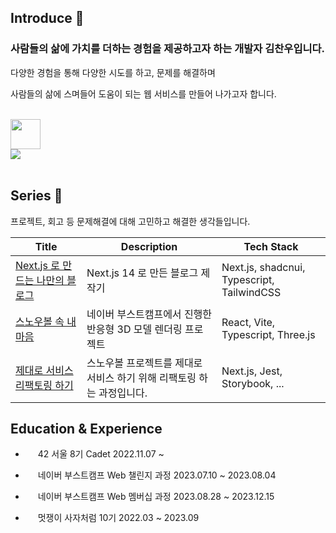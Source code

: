 ## Introduce 💬

<!--
**kcwww/kcwww** is a ✨ _special_ ✨ repository because its `README.md` (this file) appears on your GitHub profile.

Here are some ideas to get you started:

- 🔭 I’m currently working on ...
- 🌱 I’m currently learning ...
- 👯 I’m looking to collaborate on ...
- 🤔 I’m looking for help with ...
- 💬 Ask me about ...
- 📫 How to reach me: ...
- 😄 Pronouns: ...
- ⚡ Fun fact: ...
-->

### 사람들의 삶에 가치를 더하는 경험을 제공하고자 하는 개발자 김찬우입니다.

다양한 경험을 통해 다양한 시도를 하고, 문제를 해결하며

사람들의 삶에 스며들어 도움이 되는 웹 서비스를 만들어 나가고자 합니다.


<br>

<div>
<a href="https://www.chanwooyam.dev/">
    <img src="https://d259untsmih4mi.cloudfront.net/main/main.png" width="48"/> 
</a>
<br>
<a href="https://www.chanwooyam.dev/">
    <img src="https://img.shields.io/badge/찬우얌 블로그-40AEF0?"/>
</a>
</div>

<br>

## Series 🔭

프로젝트, 회고 등 문제해결에 대해 고민하고 해결한 생각들입니다.

| Title | Description | Tech Stack |
| ---- | ---- | -------- |
| [Next.js 로 만드는 나만의 블로그](https://www.chanwooyam.dev/series/next-blog) | Next.js 14 로 만든 블로그 제작기 | Next.js, shadcnui, Typescript, TailwindCSS |
| [스노우볼 속 내 마음](https://www.chanwooyam.dev/series/snowball-project) | 네이버 부스트캠프에서 진행한 반응형 3D 모델 렌더링 프로젝트 | React, Vite, Typescript, Three.js |
| [제대로 서비스 리팩토링 하기](https://www.chanwooyam.dev/series/project-refactor) | 스노우볼 프로젝트를 제대로 서비스 하기 위해 리팩토링 하는 과정입니다. | Next.js, Jest, Storybook, ... |





## Education & Experience

- <img src="https://github.com/kcwww/kcwww/assets/98443541/3e5c6782-0494-4905-90f1-8dada36cdf32" width="16"> 42 서울 8기 Cadet 2022.11.07 ~


- <img src="https://user-images.githubusercontent.com/39405316/186857877-b1b4c4e2-5e83-433e-922b-73c61dbdf992.png" width="16"> 네이버 부스트캠프 Web 챌린지 과정 2023.07.10 ~ 2023.08.04


- <img src="https://user-images.githubusercontent.com/39405316/186857877-b1b4c4e2-5e83-433e-922b-73c61dbdf992.png" width="16"> 네이버 부스트캠프 Web 멤버십 과정 2023.08.28 ~ 2023.12.15

- <img src="https://github.com/kcwww/kcwww/assets/98443541/9b09dcc9-3d32-4764-a5b3-6529b0cd4586" width="16"> 멋쟁이 사자처럼 10기 2022.03 ~ 2023.09


<!--sns
<h3 align='center'>Contact</h3>
<p align='center'>
<a href="https://www.instagram.com/kcwww.w/"><img src="https://img.shields.io/badge/Instagram-E4405F?style=flat&logo=Instagram&logoColor=white"/></a>&nbsp
<a href="https://www.facebook.com/people/%EA%B9%80%EC%B0%AC%EC%9A%B0/100003078877927/"><img src="https://img.shields.io/badge/Facebook-1877F2?style=flat&logo=Facebook&logoColor=white"/></a>&nbsp
<a href="https://cwkim0321.tistory.com"><img src="https://img.shields.io/badge/Blog-FF9800?style=flat&logo=Blogger&logoColor=white"/></a>&nbsp
<a href="mailto:"cwkim0321@gmail.com"><img src="https://img.shields.io/badge/Gmail-EA4335?style=flat&logo=Gmail&logoColor=white"/></a>&nbsp
</p>
-->

